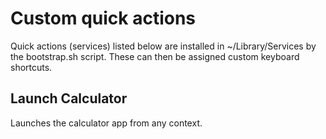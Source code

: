 Custom quick actions
====================
Quick actions (services) listed below are installed in
~/Library/Services by the bootstrap.sh script. These can then be
assigned custom keyboard shortcuts.

Launch Calculator
-----------------
Launches the calculator app from any context.
